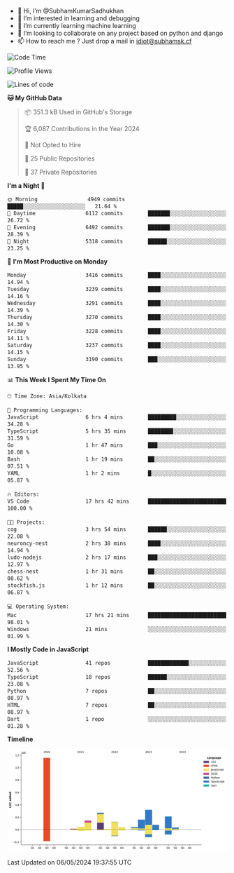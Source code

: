 - 👋 Hi, I’m @SubhamKumarSadhukhan
- 👀 I’m interested in learning and debugging
- 🌱 I’m currently learning machine learning
- 💞️ I’m looking to collaborate on any project based on python and django
- 📫 How to reach me ?
      Just drop a mail in idiot@subhamsk.cf

<!---
SubhamKumarSadhukhan/SubhamKumarSadhukhan is a ✨ special ✨ repository because its `README.md` (this file) appears on your GitHub profile.
You can click the Preview link to take a look at your changes.
--->


<!--START_SECTION:waka-->
![Code Time](http://img.shields.io/badge/Code%20Time-2%2C159%20hrs-blue)

![Profile Views](http://img.shields.io/badge/Profile%20Views-1-blue)

![Lines of code](https://img.shields.io/badge/From%20Hello%20World%20I%27ve%20Written-2.6%20million%20lines%20of%20code-blue)

**🐱 My GitHub Data** 

> 📦 351.3 kB Used in GitHub's Storage 
 > 
> 🏆 6,087 Contributions in the Year 2024
 > 
> 🚫 Not Opted to Hire
 > 
> 📜 25 Public Repositories 
 > 
> 🔑 37 Private Repositories 
 > 
**I'm a Night 🦉** 

```text
🌞 Morning                4949 commits        █████░░░░░░░░░░░░░░░░░░░░   21.64 % 
🌆 Daytime                6112 commits        ███████░░░░░░░░░░░░░░░░░░   26.72 % 
🌃 Evening                6492 commits        ███████░░░░░░░░░░░░░░░░░░   28.39 % 
🌙 Night                  5318 commits        ██████░░░░░░░░░░░░░░░░░░░   23.25 % 
```
📅 **I'm Most Productive on Monday** 

```text
Monday                   3416 commits        ████░░░░░░░░░░░░░░░░░░░░░   14.94 % 
Tuesday                  3239 commits        ████░░░░░░░░░░░░░░░░░░░░░   14.16 % 
Wednesday                3291 commits        ████░░░░░░░░░░░░░░░░░░░░░   14.39 % 
Thursday                 3270 commits        ████░░░░░░░░░░░░░░░░░░░░░   14.30 % 
Friday                   3228 commits        ████░░░░░░░░░░░░░░░░░░░░░   14.11 % 
Saturday                 3237 commits        ████░░░░░░░░░░░░░░░░░░░░░   14.15 % 
Sunday                   3190 commits        ███░░░░░░░░░░░░░░░░░░░░░░   13.95 % 
```


📊 **This Week I Spent My Time On** 

```text
🕑︎ Time Zone: Asia/Kolkata

💬 Programming Languages: 
JavaScript               6 hrs 4 mins        █████████░░░░░░░░░░░░░░░░   34.28 % 
TypeScript               5 hrs 35 mins       ████████░░░░░░░░░░░░░░░░░   31.59 % 
Go                       1 hr 47 mins        ███░░░░░░░░░░░░░░░░░░░░░░   10.08 % 
Bash                     1 hr 19 mins        ██░░░░░░░░░░░░░░░░░░░░░░░   07.51 % 
YAML                     1 hr 2 mins         █░░░░░░░░░░░░░░░░░░░░░░░░   05.87 % 

🔥 Editors: 
VS Code                  17 hrs 42 mins      █████████████████████████   100.00 % 

🐱‍💻 Projects: 
cog                      3 hrs 54 mins       ██████░░░░░░░░░░░░░░░░░░░   22.08 % 
neuroncy-nest            2 hrs 38 mins       ████░░░░░░░░░░░░░░░░░░░░░   14.94 % 
ludo-nodejs              2 hrs 17 mins       ███░░░░░░░░░░░░░░░░░░░░░░   12.97 % 
chess-nest               1 hr 31 mins        ██░░░░░░░░░░░░░░░░░░░░░░░   08.62 % 
stockfish.js             1 hr 12 mins        ██░░░░░░░░░░░░░░░░░░░░░░░   06.87 % 

💻 Operating System: 
Mac                      17 hrs 21 mins      █████████████████████████   98.01 % 
Windows                  21 mins             ░░░░░░░░░░░░░░░░░░░░░░░░░   01.99 % 
```

**I Mostly Code in JavaScript** 

```text
JavaScript               41 repos            █████████████░░░░░░░░░░░░   52.56 % 
TypeScript               18 repos            ██████░░░░░░░░░░░░░░░░░░░   23.08 % 
Python                   7 repos             ██░░░░░░░░░░░░░░░░░░░░░░░   08.97 % 
HTML                     7 repos             ██░░░░░░░░░░░░░░░░░░░░░░░   08.97 % 
Dart                     1 repo              ░░░░░░░░░░░░░░░░░░░░░░░░░   01.28 % 
```



**Timeline**

![Lines of Code chart](https://raw.githubusercontent.com/SubhamKumarSadhukhan/SubhamKumarSadhukhan/main/assets/bar_graph.png)


 Last Updated on 06/05/2024 19:37:55 UTC
<!--END_SECTION:waka-->
